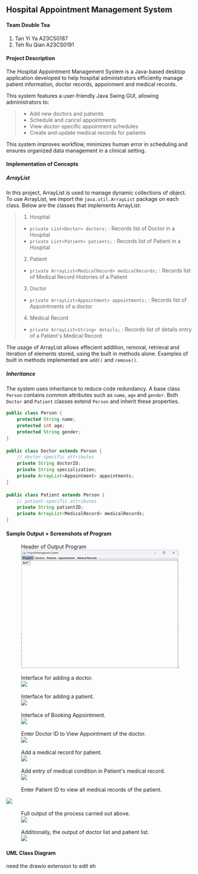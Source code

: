 ## Hospital Appointment Management System

#### Team Double Tea
1. Tan Yi Ya A23CS0187
2. Teh Ru Qian A23CS0191

#### Project Description
The Hospital Appointment Management System is a Java-based desktop application developed to help hospital administrators efficiently manage patient information, doctor records, appoinment and medical records.

This system features a user-friendly Java Swing GUI, allowing administrators to: 
>- Add new doctors and patients
>- Schedule and cancel appointments
>- View doctor-specific appoinment schedules
>- Create and update medical records for patients

This system improves workflow, minimizes human error in scheduling and ensures organized data management in a clinical setting. 

#### Implementation of Concepts

##### ArrayList
In this project, ArrayList is used to manage dynamic collections of object. To use ArrayList, we import the ```java.util.ArrayList``` package on each class. Below are the classes that implements ArrayList:
>1. Hospital
>- ```private List<Doctor> doctors;``` : Records list of Doctor in a Hospital
>- ```private List<Patient> patients;``` : Records list of Patient in a Hospital
>2. Patient
>- ```private ArrayList<MedicalRecord> medicalRecords;``` : Records list of Medical Record Histories of a Patient
>3. Doctor
>- ```private ArrayList<Appointment> appointments;``` : Records list of Appointments of a doctor
>4. Medical Record
>- ```private ArrayList<String> details;``` : Records list of details entry of a Patient's Medical Record

The usage of ArrayList allows effecient addition, removal, retrieval and iteration of elements stored, using the built in methods alone. Examples of built in methods implemented are ```add()``` and ```remove()```.

##### Inheritance
The system uses inheritance to reduce code redundancy. A base class ```Person``` contains common attributes such as ```name```, ```age``` and ```gender```. Both ```Doctor``` and ```Patient``` classes extend ```Person``` and inherit these properties. 
``` java
public class Person {
    protected String name;
    protected int age;
    protected String gender;
}

public class Doctor extends Person {
    // doctor-specific attributes
    private String doctorID;
    private String specialization;
    private ArrayList<Appointment> appointments;
}

public class Patient extends Person {
    // patient-specific attributes
    private String patientID;
    private ArrayList<MedicalRecord> medicalRecords;
}
```


#### Sample Output + Screenshots of Program

<figure>
<figcaption>Header of Output Program</figcaption>
    <img src="/img/header_menu.gif">
    
</figure>

<figure>
<figcaption>Interface for adding a doctor.</figcaption>
    <img src="/img/addDoc1.png"> 
</figure>

<figure>
<figcaption>Interface for adding a patient.</figcaption>
    <img src="/img/addPatient.png">
</figure>

<figure>
<figcaption>Interface of Booking Appointment.</figcaption>
    <img src="/img/bookApp.png">
</figure>

<figure>
<figcaption>Enter Doctor ID to View Appointment of the doctor.</figcaption>
    <img src="/img/viewDocApp.png">
</figure>

<figure>
 <figcaption>Add a medical record for patient.</figcaption>
    <img src="/img/addMedRec.png">
</figure>

<figure>
<figcaption>Add entry of medical condition in Patient's medical record.</figcaption>
    <img src="/img/addEntry.png">
</figure>

<figure>
<figcaption>Enter Patient ID to view all medical records of the patient.</figcaption>
</figure>
    <img src="/img/printMedRecord.png">

<figure>
<figcaption>Full output of the process carried out above.</figcaption>
    <img src="/img/out1.png">
</figure>

<figure>
<figcaption>Additionally, the output of doctor list and patient list.<figcaption>
    <img src="/img/out2.png">
</figure>

#### UML Class Diagram
need the drawio extension to edit eh